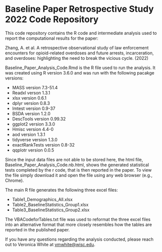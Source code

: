 # Baseline Paper Retrospective Study 2022 Code Repository

This code repository contains the R code and intermediate analysis used to report the computational results for the paper: 

Zhang, A. et al. A retrospective observational study of law enforcement encounters for opioid-related overdoses and future arrests, incarceration, and overdoses: highlighting the need to break the vicious cycle. (2022)

Baseline_Paper_Analysis_Code.Rmd is the R file used to run the analysis. It was created using R version 3.6.0 and was run with the following pacakge versions:
* MASS version 7.3-51.4
* Readxl verson 1.3.1
* xlsx version 0.6.1
* dplyr version 0.8.3
* lmtest version 0.9-37
* BSDA version 1.2.0
* DescTools version 0.99.32
* ggplot2 version 3.3.0
* Hmisc version 4.4-0
* aod version 1.3.1
* tidyverse version 1.3.0
* exactRankTests version 0.8-32
* qqplotr version 0.0.5

Since the input data files are not able to be stored here, the html file, Baseline_Paper_Analysis_Code.nb.html, shows the generated statistical tests completed by the r code, that is then reported in the paper. To view the file simply download it and open the file using any web browser (e.g., Chrome).

The main R file generates the following three excel files:
* Table1_Demographics_All.xlsx
* Table2_BaselineStatistics_Group1.xlsx
* Table3_BaselineStatistics_Group2.xlsx

The VBACodeforTables.txt file was used to reformat the three excel files into an alternative format that more closely resembles how the tables are reported in the published paper. 

If you have any questions regarding the analysis conducted, please reach out to Veronica White at vmwhite@wisc.edu. 

